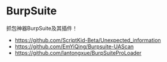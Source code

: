 # BurpSuite
抓包神器BurpSuite及其插件！

- https://github.com/ScriptKid-Beta/Unexpected_information
- https://github.com/EmYiQing/Burpsuite-UAScan
- https://github.com/lantongxue/BurpSuiteProLoader